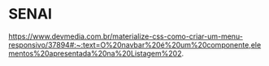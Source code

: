 # SENAI
https://www.devmedia.com.br/materialize-css-como-criar-um-menu-responsivo/37894#:~:text=O%20navbar%20é%20um%20componente,elementos%20apresentada%20na%20Listagem%202.
